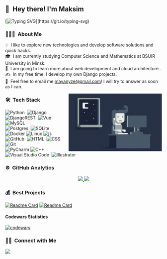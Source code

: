  ## 👋 &nbsp;Hey there! I'm Maksim
[![Typing SVG](https://readme-typing-svg.herokuapp.com?size=16&color=F7F7F7&height=25&lines=Connecting+to+the+database+.+.+.)](https://git.io/typing-svg)
### 👨🏻‍💻 &nbsp;About Me

💡 &nbsp;I like to explore new technologies and develop software solutions and quick hacks.\
🎓 &nbsp;I am currently studying Computer Science and Mathematics at BSUIR University in Minsk.\
🌱 &nbsp;I am going to learn more about web development and cloud architecture..\
✍️ &nbsp;In my free time, I develop my own Django projects.\
💬 &nbsp;Feel free to email me mayanyze@gmail.com! I will try to answer as soon as I can.

<img alt="Night Coding" src="https://raw.githubusercontent.com/AVS1508/AVS1508/master/assets/Night-Coding.gif" align="right"/>

### 🛠 &nbsp;Tech Stack

![Python](https://img.shields.io/badge/-Python-05122A?style=flat&logo=python)&nbsp;
![Django](https://img.shields.io/badge/-Django-05122A?style=flat&logo=django&logoColor=092E20)&nbsp;
![DjangoREST](https://img.shields.io/badge/DJANGO-REST-05122A?style=flat&logo=django&logo)&nbsp;
![Vue](  https://img.shields.io/badge/-Vue-4fc08d?style=flat&logo=Vue.js&logoColor=fff)&nbsp;
![MySQL](https://img.shields.io/badge/-mysql-05122A?style=flat&logo=mysql)&nbsp;\
![Postgres](https://img.shields.io/badge/-postgres-05122A?style=flat&logo=postgresql)&nbsp;
![SQLite](https://img.shields.io/badge/-sqlite-05122A?style=flat&logo=sqlite)&nbsp;
![Docker](https://img.shields.io/badge/-docker-05122A?style=flat&logo=docker)
![Linux](https://img.shields.io/badge/Linux-05122A?style=flat&logo=linux&logoColor=black)
![js](https://img.shields.io/badge/-JScript-yellow)\
![GitHub](https://img.shields.io/badge/-GitHub-05122A?style=flat&logo=github)&nbsp;
![HTML](https://img.shields.io/badge/-HTML-05122A?style=flat&logo=HTML5)&nbsp;
![CSS](https://img.shields.io/badge/-CSS-05122A?style=flat&logo=CSS3&logoColor=1572B6)&nbsp;
![Git](https://img.shields.io/badge/-Git-05122A?style=flat&logo=git)&nbsp;\
![PyCharm](https://img.shields.io/badge/pycharm-05122A?style=flat&logo=pycharm&logoColor=green)
![C++](https://img.shields.io/badge/-C++-05122A?style=flat&logo=C%2B%2B&logoColor=00599C)&nbsp;
![Visual Studio Code](https://img.shields.io/badge/-Visual%20Studio%20Code-05122A?style=flat&logo=visual-studio-code&logoColor=007ACC)&nbsp;
![Illustrator](https://img.shields.io/badge/-Illustrator-05122A?style=flat&logo=adobe-illustrator)&nbsp;

### ⚙️ &nbsp;GitHub Analytics

<p align="center">
<a href="https://github.com/Mixnosha">
  <img height="180em" src="https://github-readme-stats-eight-theta.vercel.app/api?username=Mixnosha&show_icons=true&theme=algolia&include_all_commits=true&count_private=true"/>
  <img height="180em" src="https://github-readme-stats-eight-theta.vercel.app/api/top-langs/?username=Mixnosha&layout=compact&langs_count=8&theme=algolia"/>
</a>
</p>

### 💰 &nbsp;Best Projects

[![Readme Card](https://github-readme-stats.vercel.app/api/pin/?username=Mixnosha&repo=Trello)](https://github.com/anuraghazra/github-readme-stats)
[![Readme Card](https://github-readme-stats.vercel.app/api/pin/?username=Mixnosha&repo=YaSender)](https://github.com/anuraghazra/github-readme-stats)

#### Codewars Statistics

[![codewars](https://www.codewars.com/users/Mixno/badges/large)](https://www.codewars.com/users/Mixno) 

### 🤝🏻 &nbsp;Connect with Me

<p align="center">
 
<a href="https://t.me/mixnosha"><img src="https://img.shields.io/badge/Telegram-2CA5E0?style=flat&logo=telegram&logoColor=white"/></a>

</p>
